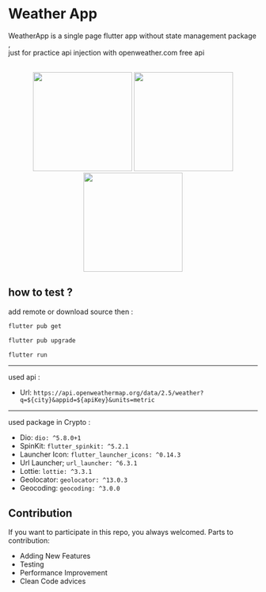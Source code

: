 # Weather App

WeatherApp is a single page flutter app without state management package ,<br>
just for practice api injection with openweather.com free api
<br>
<br>

<p align="center">


<img src="https://github.com/user-attachments/assets/8b5682e6-c078-4a14-9f54-0e90f0376f54" width="200" alt="" />


<img src="https://github.com/user-attachments/assets/c05fde8b-69d9-44b4-a2a0-da0383ffc154" width="200" alt="" />


<img src="https://github.com/user-attachments/assets/1bbea993-fe16-4540-8ace-59359c4a0013" width="200" alt="" />

</p>

## how to test ?

add remote or download source then :


```bash
flutter pub get
```
```bash
flutter pub upgrade
```
```bash
flutter run
```
<hr>

used api :

* Url: `https://api.openweathermap.org/data/2.5/weather?q=${city}&appid=${apiKey}&units=metric`

<hr>

used package in Crypto :

* Dio: `dio: ^5.8.0+1`
* SpinKit: `flutter_spinkit: ^5.2.1`
* Launcher Icon: `flutter_launcher_icons: ^0.14.3`
* Url Launcher; `url_launcher: ^6.3.1`
* Lottie: `lottie: ^3.3.1`
* Geolocator: `geolocator: ^13.0.3`
* Geocoding: `geocoding: ^3.0.0`

## Contribution
If you want to participate in this repo, you always welcomed. Parts to contribution:
* Adding New Features
* Testing
* Performance Improvement
* Clean Code advices


